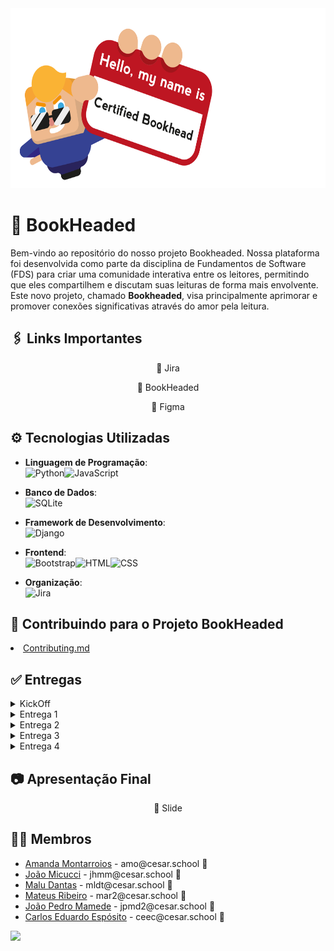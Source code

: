<img src="static\images\bookheadedBannerREADME.svg" style="height: 18rem; align-self: center;">

# 📖 BookHeaded

Bem-vindo ao repositório do nosso projeto Bookheaded. Nossa plataforma foi desenvolvida como parte da disciplina de Fundamentos de Software (FDS) para criar uma comunidade interativa entre os leitores, permitindo que eles compartilhem e discutam suas leituras de forma mais envolvente. Este novo projeto, chamado **Bookheaded**, visa principalmente aprimorar e promover conexões significativas através do amor pela leitura.
<br>

## 🖇️ Links Importantes

  <p style="text-align: center; text-decoration: none;">
    <a href="https://projectdjango.atlassian.net/jira/software/projects/KAN/boards/1" style="text-decoration: none;">
      <span>🧷 Jira</span>
    </a>
  </p>
  
  <p style="text-align: center; text-decoration: none;">
    <a href="https://bookheaded.azurewebsites.net" style="text-decoration: none;">
      <span>🧷 BookHeaded</span>
    </a>
  </p>

  <p style="text-align: center; text-decoration: none;">
    <a href="https://www.figma.com/design/647wQMhbLuuVg614lNbp5g/Untitled?node-id=0-1&t=NoCqAA1pU0jS4wmj-1" style="text-decoration: none;">
      <span>🧷 Figma</span>
    </a>
  </p>

## ⚙ Tecnologias Utilizadas

- **Linguagem de Programação**:<br>![Python](https://img.shields.io/badge/Python-3776AB?style=for-the-badge&logo=python&logoColor=white)![JavaScript](https://img.shields.io/badge/JavaScript-F7DF1E?style=for-the-badge&logo=javascript&logoColor=black)

- **Banco de Dados**:<br>![SQLite](https://img.shields.io/badge/SQLite-003B57?style=for-the-badge&logo=sqlite&logoColor=white)

- **Framework de Desenvolvimento**:<br>![Django](https://img.shields.io/badge/Django-092E20?style=for-the-badge&logo=django&logoColor=white)

- **Frontend**:<br>![Bootstrap](https://img.shields.io/badge/Bootstrap-7952B3?style=for-the-badge&logo=bootstrap&logoColor=white)![HTML](https://img.shields.io/badge/HTML5-E34F26?style=for-the-badge&logo=html5&logoColor=white)![CSS](https://img.shields.io/badge/CSS3-1572B6?style=for-the-badge&logo=css3&logoColor=white)

- **Organização**:<br>![Jira](https://img.shields.io/badge/Jira-0052CC?style=for-the-badge&logo=jira&logoColor=white)

## 🤝 Contribuindo para o Projeto BookHeaded

  <li>
    <a href="Contributing.md">Contributing.md</a>
  </li>

## ✅ Entregas

<details>
<summary>KickOff</summary>
<ul>
  <li>
<a href="https://www.canva.com/design/DAGOz7ny6Lk/_ZUQBKPhQTSez4pVsoDh3g/edit?utm_content=DAGOz7ny6Lk&utm_campaign=designshare&utm_medium=link2&utm_source=sharebutton">Slide do Kickoff</a>
</li>
</ul>
</details>

<details>
<summary>Entrega 1</summary>
<ul>
  <li>
<a href="Mídia/imageJiraBacklog.jpg">Imagem do Backlog no Jira</a>
</li>
  
<li>
    <a  href="Mídia/imageJiraBoard.jpg"
      >Imagem do Board no Jira</a
    >
  </li>

  <li>
    <a  href="https://www.youtube.com/watch?v=toAvguviqcI"
      >Screencast</a
    >
  </li>

</details>

</details>
<details>
<summary>Entrega 2</summary>
<ul>
  <li>
<a href="Mídia/backlog.jpg">Imagem do Backlog no Jira</a>
</li>
  
<li>
    <a  href="Mídia/quadro.jpg"
      >Imagem do Board no Jira</a
    >
  </li>
    <li>
    <a  href="https://www.youtube.com/watch?v=PGZQ2U1BcUk"
      >Screencast</a
    >
  </li>

  <li>
    <a href="Mídia/1.jpg" target="_blank">
      <a href="Mídia/2.jpg" target="_blank">
        <a href="Mídia/3.jpg" target="_blank">
          Prototipação Lo-Fi
        </a>
      </a>
    </a>
  </li>
</ul>
</details>
<details>
<summary>Entrega 3</summary>
<ul>
  <li>
<a href="Mídia/backlog3.png">Imagem do Backlog no Jira</a>
</li>
  
<li>
    <a  href="Mídia/quadro3.png"
      >Imagem do Board no Jira</a
    >
  </li>
  <li>
    <a  href="https://bookheaded.azurewebsites.net/"
      >Deployment</a
    >
  </li>
  
  <li>
    <a  href="https://drive.google.com/drive/folders/14UHn3QkiMk_fpYJ9cvkoDe-q4jBM8EZK?usp=drive_link"
      >Screencast dos testes</a
    >
  </li>
    <li>
    <a  href="https://youtu.be/T0e2fO5k4hs?si=BTed1JPzTvUcA4eo"
      >Screencast do deployment</a
    >
  </li>
      <li>
    <a  href="https://www.youtube.com/watch?v=JkCUlYNbTWo"
      >Screencast do Lo-fi</a
    >
  </li>
        <li>
    <a  href="https://www.figma.com/proto/647wQMhbLuuVg614lNbp5g/Untitled?node-id=0-1&t=J2t430tHXVBytTUY-1"
      >Prototipação Lo-fi</a
    >
        </li>
</details>
<details>
<summary>Entrega 4</summary>
<ul>
  <li>
<a href="Mídia/backlog4.jpg">Imagem do Backlog no Jira</a>
</li>
  
<li>
    <a  href="Mídia/board4.jpg"
      >Imagem do Quadro no Jira</a
    >
  </li>
    <li>
    <a  href="https://bookheaded.azurewebsites.net/"
      >Deployment</a
    >
  </li>
    <li>
    <a  href="https://www.youtube.com/watch?v=vrbSdCnwCd8"
      >Screencast do Deployment</a
    >
  </li>
      <li>
    <a  href="https://youtu.be/WygXgRIIWQw?si=7q1X2H6G9u8M6XK2"
      >Screencast dos Testes Automatizados</a
    >
  </li>
      <li>
    <a  href="https://youtu.be/HIGIJcHg02s?si=Uy5NNb7FnRjBV661"
      >Screencast do Lo-Fi</a
    >
  </li>
        <li>
    <a  href="Mídia/bugtracker.jpg"
      >Bug Tracker</a
    >
  </li>

  <li>
    <a  href="https://www.figma.com/proto/647wQMhbLuuVg614lNbp5g/Untitled?node-id=0-1&t=J2t430tHXVBytTUY-1"
      >Prototipação Lo-fi</a
    >
  </li>
    <li>
    <a  href="https://youtu.be/_5b7TI08JzQ?si=Z7M-X85ldDo5IfMN"
      >CI/CD</a
    >
  </li>
</details>

## 📷 Apresentação Final

  <p style="text-align: center; text-decoration: none;">
    <a href="https://www.canva.com/design/DAGWHbU_Ppg/psqAjLV1qEF_OzpMcwAACw/edit?utm_content=DAGWHbU_Ppg&utm_campaign=designshare&utm_medium=link2&utm_source=sharebutton" style="text-decoration: none;">
      <span>🧷 Slide </span>
    </a>
  </p>

## 👩‍💻 Membros

<ul>
  <li>
    <a href="https://github.com/amanda-montarroios">Amanda Montarroios</a> - amo@cesar.school 📩
  </li>
  <li>
    <a href="https://github.com/JhMicucci">João Micucci</a> - jhmm@cesar.school 📩
  </li>
   <li>
    <a href="https://github.com/maludantass">Malu Dantas</a> - mldt@cesar.school 📩
  </li>
  <li>
    <a href="https://github.com/Mateus-Ribeir0">Mateus Ribeiro</a> - mar2@cesar.school 📩
  </li>
  <li>
    <a href="https://github.com/jpmamededs">João Pedro Mamede</a> - jpmd2@cesar.school 📩
  </li>
  <li>
    <a href="https://github.com/Carlosesposito22">Carlos Eduardo Espósito</a> - ceec@cesar.school 📩
  </li>
</ul>

<a href="https://github.com/Carlosesposito22/Projeto-Django/graphs/contributors">
  <img src="https://contrib.rocks/image?repo=Carlosesposito22/Projeto-Django" />
</a>

<br>
<br>






